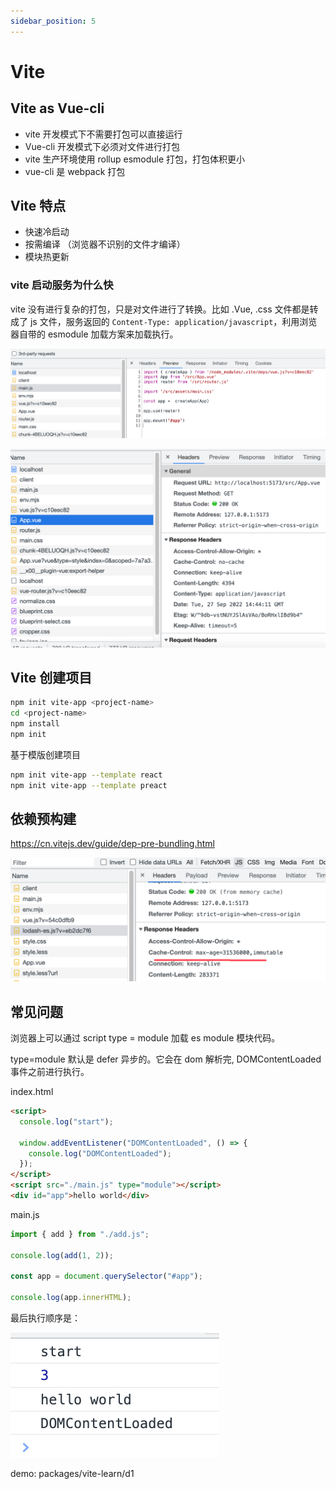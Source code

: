 ```yaml
---
sidebar_position: 5
---
```


# Vite

## Vite as Vue-cli

- vite 开发模式下不需要打包可以直接运行
- Vue-cli 开发模式下必须对文件进行打包
- vite 生产环境使用 rollup esmodule 打包，打包体积更小
- vue-cli 是 webpack 打包

## Vite 特点

- 快速冷启动
- 按需编译 （浏览器不识别的文件才编译）
- 模块热更新

### vite 启动服务为什么快

vite 没有进行复杂的打包，只是对文件进行了转换。比如 .Vue, .css 文件都是转成了 js 文件，服务返回的 `Content-Type: application/javascript`，利用浏览器自带的 esmodule 加载方案来加载执行。

![](imgs/2022-10-23-17-05-43.png)

![](imgs/2022-10-23-17-05-48.png)

## Vite 创建项目

```sh
npm init vite-app <project-name>
cd <project-name>
npm install
npm init
```

基于模版创建项目

```sh
npm init vite-app --template react
npm init vite-app --template preact
```

## 依赖预构建

https://cn.vitejs.dev/guide/dep-pre-bundling.html

![](imgs/2022-10-23-17-06-38.png)

## 常见问题

浏览器上可以通过 script type = module 加载 es module 模块代码。

type=module 默认是 defer 异步的。它会在 dom 解析完, DOMContentLoaded 事件之前进行执行。

index.html

```html
<script>
  console.log("start");

  window.addEventListener("DOMContentLoaded", () => {
    console.log("DOMContentLoaded");
  });
</script>
<script src="./main.js" type="module"></script>
<div id="app">hello world</div>
```

main.js

```js
import { add } from "./add.js";

console.log(add(1, 2));

const app = document.querySelector("#app");

console.log(app.innerHTML);
```

最后执行顺序是：

![](imgs/2022-10-23-17-07-23.png)

demo: packages/vite-learn/d1
